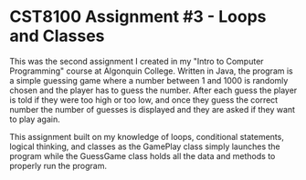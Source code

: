 # CST8100 Assignment #3 - Loops and Classes
This was the second assignment I created in my "Intro to Computer Programming" course at Algonquin College. Written in Java, the program is a simple guessing game where a number between 1 and 1000 is randomly chosen and the player has to guess the number. After each guess the player is told if they were too high or too low, and once they guess the correct number the number of guesses is displayed and they are asked if they want to play again.

This assignment built on my knowledge of loops, conditional statements, logical thinking, and classes as the GamePlay class simply launches the program while the GuessGame class holds all the data and methods to properly run the program.

